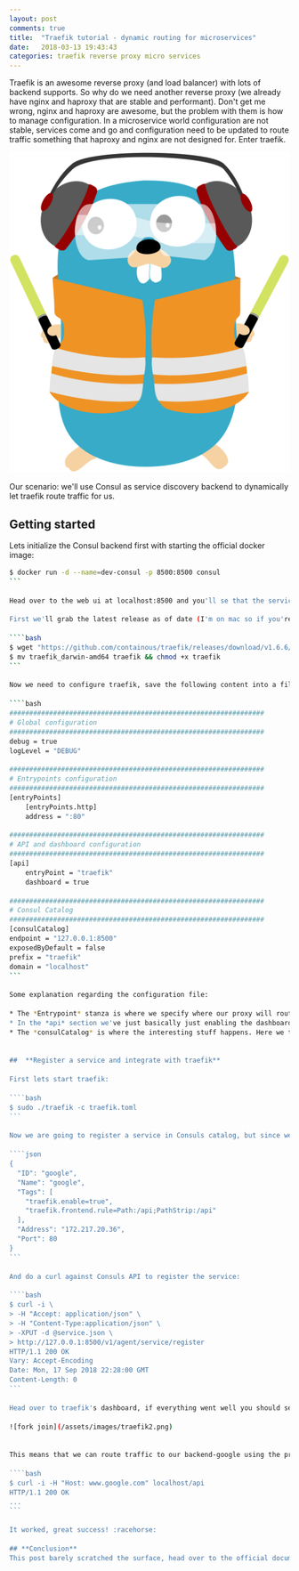 ```yaml
---
layout: post
comments: true
title:  "Traefik tutorial - dynamic routing for microservices"
date:   2018-03-13 19:43:43
categories: traefik reverse proxy micro services
---
```


Traefik is an awesome reverse proxy (and load balancer) with lots of backend supports. So why do we need another reverse proxy (we already have nginx and haproxy that are stable and performant). Don't get me wrong, nginx and haproxy are awesome, but the problem with them is how to manage configuration. In a microservice world configuration are not stable, services come and go and configuration need to be updated to route traffic something that haproxy and nginx are not designed for. Enter traefik.

<!-- more -->

![fork join](/assets/images/traefik.svg)


Our scenario: we'll use Consul as service discovery backend to dynamically let traefik route traffic for us. 

## **Getting started**

Lets initialize the Consul backend first with starting the official docker image:

````bash
$ docker run -d --name=dev-consul -p 8500:8500 consul
```

Head over to the web ui at localhost:8500 and you'll se that the service catalog is empty. Let's change that but first we'll set up traefik:

First we'll grab the latest release as of date (I'm on mac so if you're on linux just pick linux in the github releases page):

````bash
$ wget "https://github.com/containous/traefik/releases/download/v1.6.6/traefik_darwin-amd64"
$ mv traefik_darwin-amd64 traefik && chmod +x traefik
```

Now we need to configure traefik, save the following content into a file named traefik.toml:

````bash
################################################################
# Global configuration
################################################################
debug = true
logLevel = "DEBUG"

################################################################
# Entrypoints configuration
################################################################
[entryPoints]
    [entryPoints.http]
    address = ":80"

################################################################
# API and dashboard configuration
################################################################
[api]
    entryPoint = "traefik"
    dashboard = true

################################################################
# Consul Catalog
################################################################
[consulCatalog]
endpoint = "127.0.0.1:8500"
exposedByDefault = false
prefix = "traefik"
domain = "localhost"
```

Some explanation regarding the configuration file:

* The *Entrypoint* stanza is where we specify where our proxy will route traffic from, in this case it's http://localhost:80
* In the *api* section we've just basically just enabling the dashboard (located at localhost:8080)
* The *consulCatalog* is where the interesting stuff happens. Here we tell traefik to locate consul at localhost:8500, we disable *exposedByDefault*, meaning we have to explicit turn on traefik when we register a new service. The *prefix* is a string that tells traefik to care only about services that include this prefix in it's tags.


##  **Register a service and integrate with traefik**

First lets start traefik:

````bash
$ sudo ./traefik -c traefik.toml
```

Now we are going to register a service in Consuls catalog, but since we are too lazy to write our own we are just going to register it with Google:s ip. Save the follwing content into a file called service.json:

````json
{
  "ID": "google",
  "Name": "google",
  "Tags": [
    "traefik.enable=true",
    "traefik.frontend.rule=Path:/api;PathStrip:/api"
  ],
  "Address": "172.217.20.36",
  "Port": 80
}
```

And do a curl against Consuls API to register the service:

````bash
$ curl -i \
> -H "Accept: application/json" \
> -H "Content-Type:application/json" \
> -XPUT -d @service.json \
> http://127.0.0.1:8500/v1/agent/service/register
HTTP/1.1 200 OK
Vary: Accept-Encoding
Date: Mon, 17 Sep 2018 22:28:00 GMT
Content-Length: 0
```

Head over to traefik's dashboard, if everything went well you should see something like this:

![fork join](/assets/images/traefik2.png)


This means that we can route traffic to our backend-google using the prefix /api. Let's give it a try:

````bash
$ curl -i -H "Host: www.google.com" localhost/api
HTTP/1.1 200 OK
...
```

It worked, great success! :racehorse:

## **Conclusion**
This post barely scratched the surface, head over to the official documentation to learn more about supported backends, tracing and configuration options; but this information should give you a rough idea how traefik works.
